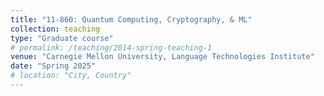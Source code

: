 ```yaml
---
title: "11-860: Quantum Computing, Cryptography, & ML"
collection: teaching
type: "Graduate course"
# permalink: /teaching/2014-spring-teaching-1
venue: "Carnegie Mellon University, Language Technologies Institute"
date: "Spring 2025"
# location: "City, Country"
---
```


<!-- This is a description of a teaching experience. You can use markdown like any other post.

Heading 1
======

Heading 2
======

Heading 3
====== -->